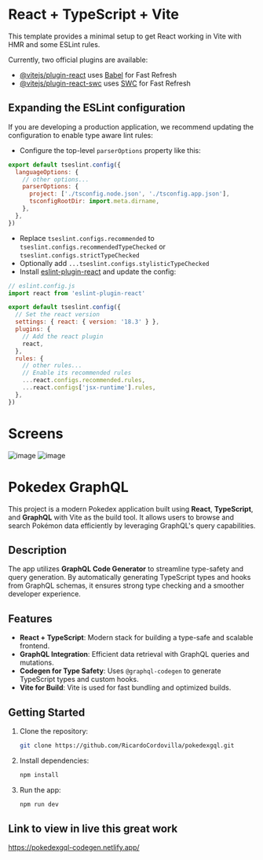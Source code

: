 # React + TypeScript + Vite

This template provides a minimal setup to get React working in Vite with HMR and some ESLint rules.

Currently, two official plugins are available:

- [@vitejs/plugin-react](https://github.com/vitejs/vite-plugin-react/blob/main/packages/plugin-react/README.md) uses [Babel](https://babeljs.io/) for Fast Refresh
- [@vitejs/plugin-react-swc](https://github.com/vitejs/vite-plugin-react-swc) uses [SWC](https://swc.rs/) for Fast Refresh

## Expanding the ESLint configuration

If you are developing a production application, we recommend updating the configuration to enable type aware lint rules:

- Configure the top-level `parserOptions` property like this:

```js
export default tseslint.config({
  languageOptions: {
    // other options...
    parserOptions: {
      project: ['./tsconfig.node.json', './tsconfig.app.json'],
      tsconfigRootDir: import.meta.dirname,
    },
  },
})
```

- Replace `tseslint.configs.recommended` to `tseslint.configs.recommendedTypeChecked` or `tseslint.configs.strictTypeChecked`
- Optionally add `...tseslint.configs.stylisticTypeChecked`
- Install [eslint-plugin-react](https://github.com/jsx-eslint/eslint-plugin-react) and update the config:

```js
// eslint.config.js
import react from 'eslint-plugin-react'

export default tseslint.config({
  // Set the react version
  settings: { react: { version: '18.3' } },
  plugins: {
    // Add the react plugin
    react,
  },
  rules: {
    // other rules...
    // Enable its recommended rules
    ...react.configs.recommended.rules,
    ...react.configs['jsx-runtime'].rules,
  },
})
```
# Screens

![image](https://github.com/user-attachments/assets/cd854102-611d-4c56-96c7-9a7e076241dc)
![image](https://github.com/user-attachments/assets/194196bd-1463-4aa2-8fe1-3c575ed06566)


# Pokedex GraphQL

This project is a modern Pokedex application built using **React**, **TypeScript**, and **GraphQL** with Vite as the build tool. It allows users to browse and search Pokémon data efficiently by leveraging GraphQL's query capabilities.

## Description

The app utilizes **GraphQL Code Generator** to streamline type-safety and query generation. By automatically generating TypeScript types and hooks from GraphQL schemas, it ensures strong type checking and a smoother developer experience.

## Features
- **React + TypeScript**: Modern stack for building a type-safe and scalable frontend.
- **GraphQL Integration**: Efficient data retrieval with GraphQL queries and mutations.
- **Codegen for Type Safety**: Uses `@graphql-codegen` to generate TypeScript types and custom hooks.
- **Vite for Build**: Vite is used for fast bundling and optimized builds.

## Getting Started
1. Clone the repository:
   ```bash
   git clone https://github.com/RicardoCordovilla/pokedexgql.git

2. Install dependencies:
   ```bash
   npm install
   
3. Run the app:
   ```bash
   npm run dev

## Link to view in live this great work
https://pokedexgql-codegen.netlify.app/
  

